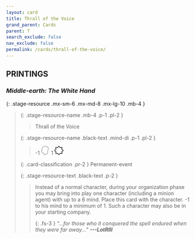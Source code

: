 ```yaml
---
layout: card
title: Thrall of the Voice
grand_parent: Cards
parent: T
search_exclude: false
nav_exclude: false
permalink: /cards/thrall-of-the-voice/
---
```


## PRINTINGS


### _Middle-earth: The White Hand_

{: .stage-resource .mx-sm-6 .mx-md-8 .mx-lg-10 .mb-4 }
> {: .stage-resource-name .mb-4 .p-1 .pl-2 }
> > <div class="card-mp"></div>
> > <div class="card-name">Thrall of the Voice</div>
>
> {: .stage-resource-name .black-text .mind-di .p-1 .pl-2 }
> > -1 ![](/assets/images/mind.svg)&ensp;1 ![](/assets/images/stage-point.svg)
>
> {: .card-classification .pr-2 }
> Permanent-event
>
> {: .stage-resource-text .black-text .p-2 }
> > Instead of a normal character, during your organization phase you may bring into play one character (including a minion agent) with up to a 6 mind. Place this card with the character. -1 to his mind to a minimum of 1. Such a character may also be in your starting company. 
> > 
> > {: .fs-3 } 
> > _“...for those who it conquered the spell endured when they were far away...”_ ***---&#65279;LotRIII*** 
> 
